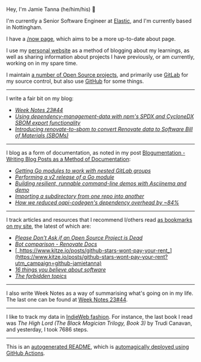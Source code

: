 Hey, I'm Jamie
Tanna (he/him/his) 👋

I'm currently a Senior Software Engineer at [Elastic](https://elastic.co/), and I'm currently based in Nottingham.

I have a [/now page](https://www.jvt.me/now/?utm_campaign=github-jamietanna), which aims to be a more up-to-date about page.

I use my [personal website](https://www.jvt.me/?utm_campaign=github-jamietanna) as a method of blogging about my learnings, as well as sharing information about projects I have previously, or am currently, working on in my spare time.

I maintain [a number of Open Source projects](https://www.jvt.me/open-source/?utm_campaign=github-jamietanna), and primarily use [GitLab](https://gitlab.com/jamietanna) for my source control, but also use [GitHub](https://github.com/jamietanna) for some things.

---

I write a fair bit on my blog:


- [_Week Notes 23#44_](https://www.jvt.me/week-notes/2023/44/?utm_campaign=github-jamietanna)
- [_Using dependency-management-data with npm's SPDX and CycloneDX SBOM export functionality_](https://www.jvt.me/posts/2023/11/05/npm-sbom-dmd/?utm_campaign=github-jamietanna)
- [_Introducing renovate-to-sbom to convert Renovate data to Software Bill of Materials (SBOMs)_](https://www.jvt.me/posts/2023/11/03/renovate-to-sbom/?utm_campaign=github-jamietanna)

---

I blog as a form of documentation, as noted in my post [Blogumentation - Writing Blog Posts as a Method of Documentation](https://www.jvt.me/posts/2017/06/25/blogumentation/?utm_campaign=github-jamietanna):


- [_Getting Go modules to work with nested GitLab groups_](https://www.jvt.me/posts/2023/10/28/private-gitlab-subgroup-go/?utm_campaign=github-jamietanna)
- [_Performing a v2 release of a Go module_](https://www.jvt.me/posts/2023/10/28/go-module-v2/?utm_campaign=github-jamietanna)
- [_Building resilient, runnable command-line demos with Asciinema and demo_](https://www.jvt.me/posts/2023/10/23/asciinema-executable-demos/?utm_campaign=github-jamietanna)
- [_Importing a subdirectory from one repo into another_](https://www.jvt.me/posts/2023/10/23/import-subtree-git-repo/?utm_campaign=github-jamietanna)
- [_How we reduced oapi-codegen's dependency overhead by ~84%_](https://www.jvt.me/posts/2023/10/23/oapi-codegen-v2-decrease/?utm_campaign=github-jamietanna)

---

I track articles and resources that I recommend I/others read [as bookmarks on my site](https://www.jvt.me/kind/bookmarks/?utm_campaign=github-jamietanna), the latest of which are:


- [_Please Don't Ask if an Open Source Project is Dead_](https://minimaxir.com/2023/11/open-source-dead-github/?utm_campaign=github-jamietanna)
- [_Bot comparison - Renovate Docs_](https://docs.renovatebot.com/bot-comparison/?utm_campaign=github-jamietanna)
- [_https://www.kitze.io/posts/github-stars-wont-pay-your-rent_](https://www.kitze.io/posts/github-stars-wont-pay-your-rent?utm_campaign=github-jamietanna)
- [_16 things you believe about software_](https://blog.testdouble.com/posts/2023-10-10-16-things-you-believe-about-software/?utm_campaign=github-jamietanna)
- [_The forbidden topics_](https://drewdevault.com/2023/09/29/The-forbidden-topics.html?utm_campaign=github-jamietanna)

---

I also write Week Notes as a way of summarising what's going on in my life. The last one can be found at [Week Notes 23#44](https://www.jvt.me/week-notes/2023/44/?utm_campaign=github-jamietanna).

---

I like to track my data in [IndieWeb fashion](https://indieweb.org/why). For instance, the last book I read was _The High Lord (The Black Magician Trilogy, Book 3)_ by Trudi Canavan, and yesterday, I took 7686 steps.

---
This is an [autogenerated README](https://www.jvt.me/posts/2022/01/12/autogenerated-profile-readme/?utm_campaign=github-jamietanna), which is [automagically deployed using GitHub Actions](https://github.com/jamietanna/jamietanna/blob/main/.github/workflows/rebuild.yml).
